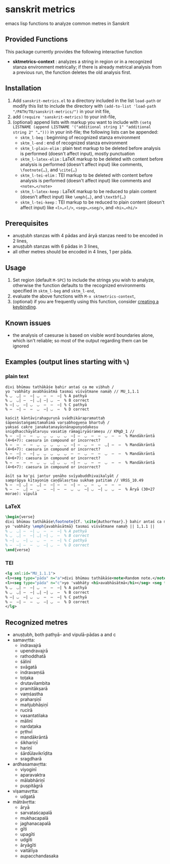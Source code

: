 # sanskrit metrics
emacs lisp functions to analyze common metres in Sanskrit

## Provided Functions
This package currently provides the following interactive function
- **sktmetrics-context** : analyzes a string in region or in a recognized stanza environment metrically; if there is already metrical analysis from a previous run, the function deletes the old analysis first.

## Installation
1. Add `sanskrit-metrics.el` to a directory included in the list `load-path` or modify this list to include the directory with
   `(add-to-list 'load-path "/PATH/TO/sanskrit-metrics/")` in your init file,
2. add `(require 'sanskrit-metrics)` to your init-file,
3. (optional) append lists with markup you want to include with `(setq LISTNAME (append LISTNAME '("additional string 1" "additional string 2" "…")))` in your init-file; the following lists can be appended:
   - `sktm_l-beg` : beginning of recognized stanza environment
   - `sktm_l-end` : end of recognized stanza environment
   - `sktm_l-plain-elim` : plain text markup to be deleted before analysis is performed (doesn't affect input), mostly punctuation
   - `sktm_l-latex-elim` : LaTeX markup to be deleted with content before analysis is performed (doesn't affect input) like comments, `\footnote{…}`, and `\cite{…}`
   - `sktm_l-tei-elim` :  TEI markup to be deleted with content before analysis is performed (doesn't affect input) like comments and `<note>…</note>`
   - `sktm_l-latex-keep` : LaTeX markup to be reduced to plain content (doesn't affect input) like `\emph{…}`, and `\textbf{…}`
   - `sktm_l-tei-keep` : TEI markup to be reduced to plain content (doesn't affect input) like `<l>…<l/>`, `<seg>…<seg/>`, and `<hi>…<hi/>`

## Prerequisites
- anuṣṭubh stanzas with 4 pādas and āryā stanzas need to be encoded in 2 lines,
- anuṣṭubh stanzas with 6 pādas in 3 lines,
- all other metres should be encoded in 4 lines, 1 per pāda.

## Usage
1. Set region (default `M-SPC`) to include the strings you wish to analyze, otherwise the function defaults to the recognized environments specified in `sktm_l-beg` and `sktm_l-end`,
2. evaluate the above functions with `M-x sktmetrics-context`,
3. (optional) if you are frequently using this function, consider [creating a keybinding](https://www.gnu.org/software/emacs/manual/html_node/elisp/Key-Binding-Commands.html).

## Known issues
- the analysis of caesurae is based on visible word boundaries alone, which isn't reliable; so most of the output regarding them can be ignored

## Examples (output lines starting with `%`)

### plain text

```
divi bhūmau tathākāśe bahir antaś ca me vibhuḥ /
yo 'vabhāty avabhāsātmā tasmai viśvātmane namaḥ // MU_1,1.1
% ◡  ◡| —  —| ◡  —  —  —| % A pathyā
% ◡  ◡| —  —| ◡| —| ◡  —  % B correct
% —| ◡  —| ◡  ◡  —  —  —| % C pathyā
% —  —| —  —  ◡  —| ◡  —  % D correct
```

```
kaścit kāntāvirahaguruṇā svādhikārapramattaḥ
śāpenāstaṅgamitamahimā varṣabhogyeṇa bhartuḥ /
yakṣaś cakre janakatanayāsnānapuṇyodakeṣu
snigdhacchāyātaruṣu vasatiṃ rāmagiryāśrameṣu // KMgD_1 //
% —  —| —  —  ◡  ◡  ◡  ◡  ◡  —| —  ◡  —  —  ◡  —  —  % Mandākrāntā (4+6+7): caesura in compound or incorrect?
% —  —  —  —  ◡  ◡  ◡  ◡  ◡  —| —  ◡  —  —  ◡| —  —  % Mandākrāntā (4+6+7): caesura in compound or incorrect?
% —  —| —  —| ◡  ◡  ◡  ◡  ◡  —  —  ◡  —  —  ◡  —  —  % Mandākrāntā (4+6+7): caesura in compound or incorrect?
% —  —  —  —  ◡  ◡  ◡| ◡  ◡  —| —  ◡  —  —  ◡  —  —  % Mandākrāntā (4+6+7): caesura in compound or incorrect?
```

```
āsīt sa ko'pi jantur yenāho svīyabuddhivaikalyāt /
saṃprāpya kīṭayoniṃ caṇḍālasṛtau sukhaṃ patitam	// VRSS_10.49
% —  —| ◡| —  ◡| —  —| —  —  —| —  ◡  —  ◡  —  —  —  
% —  —  ◡| —  ◡  —  —| —  —  ◡  ◡  —| ◡  —| ◡  ◡  —  % Āryā (30+27 morae): vipulā
```

### LaTeX

```latex
\begin{verse}
divi bhūmau tathākāśe\footnote{Cf. \cite{AuthorYear}.} bahir antaś ca me vibhuḥ |\\
yo 'vabhāty \emph{avabhāsātmā} tasmai viśvātmane namaḥ || 1,1.1 ||
% ◡  ◡| —  —| ◡  —  —  —| % A pathyā
% ◡  ◡| —  —| ◡| —| ◡  —  % B correct
% —| ◡  —| ◡  ◡  —  —  —| % C pathyā
% —  —| —  —  ◡  —| ◡  —  % D correct
\end{verse}
```

### TEI

```xml
<lg xml:id="MU_1.1.1">
<l><seg type="pāda" n="a">divi bhūmau tathākāśe<note>Random note.</note></seg> <seg type="pāda" n="d">bahir antaś ca me vibhuḥ</seg> /</l>
<l><seg type="pāda" n="c">yo 'vabhāty <hi>avabhāsātmā</hi></seg> <seg type="pāda" n="d">tasmai viśvātmane namaḥ</seg> //</l>
% ◡  ◡| —  —| ◡  —  —  —| % A pathyā
% ◡  ◡| —  —| ◡| —| ◡  —  % B correct
% —| ◡  —| ◡  ◡  —  —  —| % C pathyā
% —  —| —  —  ◡  —| ◡  —  % D correct
</lg>
```

## Recognized metres
- anuṣṭubh, both pathyā- and vipulā-pādas a and c
- samavṛtta:
  - indravajrā
  - upendravajrā
  - rathoddhatā
  - śālinī
  - svāgatā
  - indravaṃśā
  - toṭaka
  - drutavilambita
  - pramitākṣarā
  - vaṃśastha
  - praharṣiṇī
  - mañjubhāṣiṇī
  - rucirā
  - vasantatilaka
  - mālinī
  - nardaṭaka
  - pṛthvī
  - mandākrāntā
  - śikhariṇī
  - hariṇī
  - śārdūlavikrīḍita
  - sragdharā
- ardhasamavṛtta:
  - viyoginī
  - aparavaktra
  - mālabhāriṇī
  - puṣpitāgrā
- viṣamavṛtta:
  - udgatā
- mātrāvṛtta:
  - āryā
  - sarvataścapalā
  - mukhacapalā
  - jaghanacapalā
  - gīti
  - upagīti
  - udgīti
  - āryāgīti
  - vaitālīya
  - aupacchandasaka
